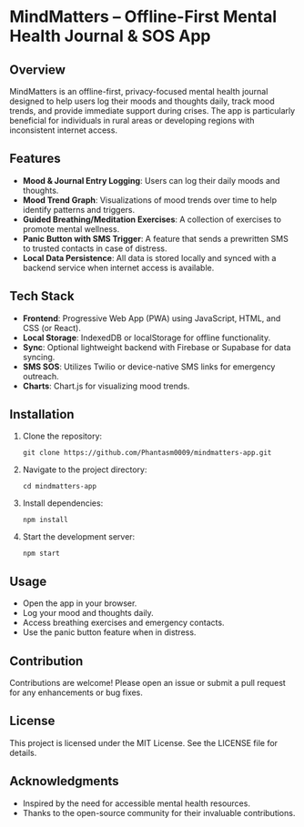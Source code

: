 # MindMatters – Offline-First Mental Health Journal & SOS App

## Overview
MindMatters is an offline-first, privacy-focused mental health journal designed to help users log their moods and thoughts daily, track mood trends, and provide immediate support during crises. The app is particularly beneficial for individuals in rural areas or developing regions with inconsistent internet access.

## Features
- **Mood & Journal Entry Logging**: Users can log their daily moods and thoughts.
- **Mood Trend Graph**: Visualizations of mood trends over time to help identify patterns and triggers.
- **Guided Breathing/Meditation Exercises**: A collection of exercises to promote mental wellness.
- **Panic Button with SMS Trigger**: A feature that sends a prewritten SMS to trusted contacts in case of distress.
- **Local Data Persistence**: All data is stored locally and synced with a backend service when internet access is available.

## Tech Stack
- **Frontend**: Progressive Web App (PWA) using JavaScript, HTML, and CSS (or React).
- **Local Storage**: IndexedDB or localStorage for offline functionality.
- **Sync**: Optional lightweight backend with Firebase or Supabase for data syncing.
- **SMS SOS**: Utilizes Twilio or device-native SMS links for emergency outreach.
- **Charts**: Chart.js for visualizing mood trends.

## Installation
1. Clone the repository:
   ```
   git clone https://github.com/Phantasm0009/mindmatters-app.git
   ```
2. Navigate to the project directory:
   ```
   cd mindmatters-app
   ```
3. Install dependencies:
   ```
   npm install
   ```
4. Start the development server:
   ```
   npm start
   ```

## Usage
- Open the app in your browser.
- Log your mood and thoughts daily.
- Access breathing exercises and emergency contacts.
- Use the panic button feature when in distress.

## Contribution
Contributions are welcome! Please open an issue or submit a pull request for any enhancements or bug fixes.

## License
This project is licensed under the MIT License. See the LICENSE file for details.

## Acknowledgments
- Inspired by the need for accessible mental health resources.
- Thanks to the open-source community for their invaluable contributions.